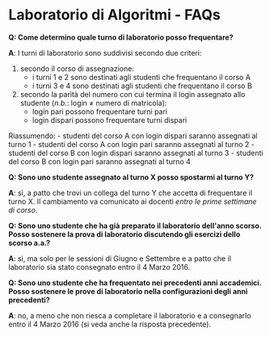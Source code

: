 # Laboratorio di Algoritmi - FAQs

**Q: Come determino quale turno di laboratorio posso frequentare?**

**A**: I turni di laboratorio sono suddivisi secondo due criteri:

  1. secondo il corso di assegnazione:
      - i turni 1 e 2 sono destinati agli studenti che frequentano il corso A
      - i turni 3 e 4 sono destinati agli studenti che frequentano il corso B
  2. secondo la parità del numero con cui termina il login assegnato allo studente (*n.b.*: login &ne; numero di matricola):
      - login pari possono frequentare turni pari
      - login dispari possono frequentare turni dispari

  Riassumendo:
    - studenti del corso A con login dispari saranno assegnati al turno 1
    - studenti del corso A con login pari saranno assegnati al turno 2
    - studenti del corso B con login dispari saranno assegnati al turno 3
    - studenti del corso B con login pari saranno assegnati al turno 4

**Q: Sono uno studente assegnato al turno X posso spostarmi al turno Y?**

**A**: sì, a patto che trovi un collega del turno Y che accetta di frequentare il turno X. Il cambiamento va comunicato ai docenti *entro le prime settimane di corso*.

**Q: Sono uno studente che ha già preparato il laboratorio dell'anno scorso. Posso sostenere la prova di laboratorio discutendo gli esercizi dello scorso a.a.?**

**A**: sì, ma solo per le sessioni di Giugno e Settembre e a patto che il laboratorio sia stato consegnato entro il 4 Marzo 2016.

**Q: Sono uno studente che ha frequentato nei precedenti anni accademici. Posso sostenere le prove di laboratorio nella configurazioni degli anni precedenti?**

**A**: no, a meno che non riesca a completare il laboratorio e a consegnarlo entro il 4 Marzo 2016 (si veda anche la risposta precedente).
